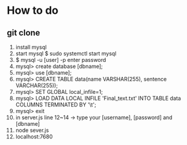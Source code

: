 # How to do
## git clone 
1. install mysql
2. start mysql
    $ sudo systemctl start mysql
3. $ mysql -u [user] -p
    enter password
4. mysql> create database [dbname];
5. mysql> use [dbname];
6. mysql> CREATE TABLE data(name VARSHAR(255), sentence VARCHAR(255));
7. mysql> SET GLOBAL local_infile=1;
8. mysql> LOAD DATA LOCAL INFILE 'Final_text.txt' INTO TABLE data COLUMNS TERMINATED BY '\t';
9. mysql> exit
10. in server.js line 12~14 -> type your [username], [password] and [dbname]
11. node sever.js
12. localhost:7680
